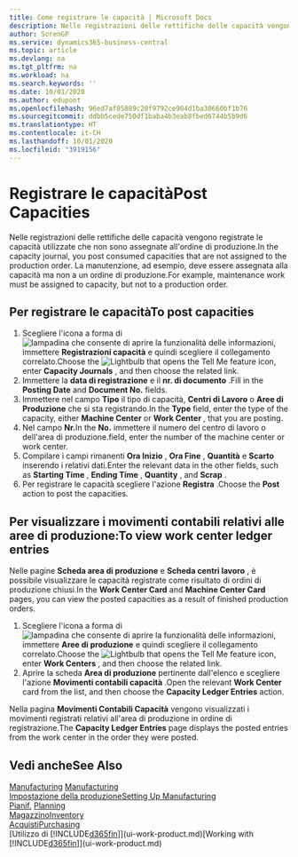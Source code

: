```yaml
---
title: Come registrare le capacità | Microsoft Docs
description: Nelle registrazioni delle rettifiche delle capacità vengono registrate le capacità utilizzate che non sono assegnate all'ordine di produzione. La manutenzione, ad esempio, deve essere assegnata alla capacità ma non a un ordine di produzione.
author: SorenGP
ms.service: dynamics365-business-central
ms.topic: article
ms.devlang: na
ms.tgt_pltfrm: na
ms.workload: na
ms.search.keywords: ''
ms.date: 10/01/2020
ms.author: edupont
ms.openlocfilehash: 96ed7af85889c20f9792ce904d1ba30660bf1b76
ms.sourcegitcommit: ddbb5cede750df1baba4b3eab8fbed6744b5b9d6
ms.translationtype: HT
ms.contentlocale: it-CH
ms.lasthandoff: 10/01/2020
ms.locfileid: "3919156"
---
```

# <a name="post-capacities"></a><span data-ttu-id="1c41c-104">Registrare le capacità</span><span class="sxs-lookup"><span data-stu-id="1c41c-104">Post Capacities</span></span>
<span data-ttu-id="1c41c-105">Nelle registrazioni delle rettifiche delle capacità vengono registrate le capacità utilizzate che non sono assegnate all'ordine di produzione.</span><span class="sxs-lookup"><span data-stu-id="1c41c-105">In the capacity journal, you post consumed capacities that are not assigned to the production order.</span></span> <span data-ttu-id="1c41c-106">La manutenzione, ad esempio, deve essere assegnata alla capacità ma non a un ordine di produzione.</span><span class="sxs-lookup"><span data-stu-id="1c41c-106">For example, maintenance work must be assigned to capacity, but not to a production order.</span></span>  

## <a name="to-post-capacities"></a><span data-ttu-id="1c41c-107">Per registrare le capacità</span><span class="sxs-lookup"><span data-stu-id="1c41c-107">To post capacities</span></span>  
1.  <span data-ttu-id="1c41c-108">Scegliere l'icona a forma di ![lampadina che consente di aprire la funzionalità delle informazioni](media/ui-search/search_small.png "Informazioni sull'operazione che si desidera eseguire"), immettere **Registrazioni capacità** e quindi scegliere il collegamento correlato.</span><span class="sxs-lookup"><span data-stu-id="1c41c-108">Choose the ![Lightbulb that opens the Tell Me feature](media/ui-search/search_small.png "Tell me what you want to do") icon, enter **Capacity Journals** , and then choose the related link.</span></span>  
2.  <span data-ttu-id="1c41c-109">Immettere la **data di registrazione** e il **nr. di documento** .</span><span class="sxs-lookup"><span data-stu-id="1c41c-109">Fill in the **Posting Date** and **Document No.** fields.</span></span>  
3.  <span data-ttu-id="1c41c-110">Immettere nel campo **Tipo** il tipo di capacità, **Centri di Lavoro** o **Aree di Produzione** che si sta registrando.</span><span class="sxs-lookup"><span data-stu-id="1c41c-110">In the **Type** field, enter the type of the capacity, either **Machine Center** or **Work Center** , that you are posting.</span></span>  
4.  <span data-ttu-id="1c41c-111">Nel campo **Nr.**</span><span class="sxs-lookup"><span data-stu-id="1c41c-111">In the **No.**</span></span> <span data-ttu-id="1c41c-112">immettere il numero del centro di lavoro o dell'area di produzione.</span><span class="sxs-lookup"><span data-stu-id="1c41c-112">field, enter the number of the machine center or work center.</span></span>  
5.  <span data-ttu-id="1c41c-113">Compilare i campi rimanenti **Ora Inizio** , **Ora Fine** , **Quantità** e **Scarto** inserendo i relativi dati.</span><span class="sxs-lookup"><span data-stu-id="1c41c-113">Enter the relevant data in the other fields, such as **Starting Time** , **Ending Time** , **Quantity** , and **Scrap** .</span></span>  
6.  <span data-ttu-id="1c41c-114">Per registrare le capacità scegliere l'azione **Registra** .</span><span class="sxs-lookup"><span data-stu-id="1c41c-114">Choose the **Post** action to post the capacities.</span></span>  

## <a name="to-view-work-center-ledger-entries"></a><span data-ttu-id="1c41c-115">Per visualizzare i movimenti contabili relativi alle aree di produzione:</span><span class="sxs-lookup"><span data-stu-id="1c41c-115">To view work center ledger entries</span></span>  
<span data-ttu-id="1c41c-116">Nelle pagine **Scheda area di produzione** e **Scheda centri lavoro** , è possibile visualizzare le capacità registrate come risultato di ordini di produzione chiusi.</span><span class="sxs-lookup"><span data-stu-id="1c41c-116">In the **Work Center Card** and **Machine Center Card** pages, you can view the posted capacities as a result of finished production orders.</span></span>    
1.  <span data-ttu-id="1c41c-117">Scegliere l'icona a forma di ![lampadina che consente di aprire la funzionalità delle informazioni](media/ui-search/search_small.png "Informazioni sull'operazione che si desidera eseguire"), immettere **Aree di produzione** e quindi scegliere il collegamento correlato.</span><span class="sxs-lookup"><span data-stu-id="1c41c-117">Choose the ![Lightbulb that opens the Tell Me feature](media/ui-search/search_small.png "Tell me what you want to do") icon, enter **Work Centers** , and then choose the related link.</span></span>  
2.  <span data-ttu-id="1c41c-118">Aprire la scheda **Area di produzione** pertinente dall'elenco e scegliere l'azione **Movimenti contabili capacità** .</span><span class="sxs-lookup"><span data-stu-id="1c41c-118">Open the relevant **Work Center** card from the list, and then choose the **Capacity Ledger Entries** action.</span></span>  

<span data-ttu-id="1c41c-119">Nella pagina **Movimenti Contabili Capacità** vengono visualizzati i movimenti registrati relativi all'area di produzione in ordine di registrazione.</span><span class="sxs-lookup"><span data-stu-id="1c41c-119">The **Capacity Ledger Entries** page displays the posted entries from the work center in the order they were posted.</span></span>   

## <a name="see-also"></a><span data-ttu-id="1c41c-120">Vedi anche</span><span class="sxs-lookup"><span data-stu-id="1c41c-120">See Also</span></span>  
<span data-ttu-id="1c41c-121">[Manufacturing](production-manage-manufacturing.md)  </span><span class="sxs-lookup"><span data-stu-id="1c41c-121">[Manufacturing](production-manage-manufacturing.md)  </span></span>  
[<span data-ttu-id="1c41c-122">Impostazione della produzione</span><span class="sxs-lookup"><span data-stu-id="1c41c-122">Setting Up Manufacturing</span></span>](production-configure-production-processes.md)  
<span data-ttu-id="1c41c-123">[Pianif.](production-planning.md)    </span><span class="sxs-lookup"><span data-stu-id="1c41c-123">[Planning](production-planning.md)    </span></span>  
[<span data-ttu-id="1c41c-124">Magazzino</span><span class="sxs-lookup"><span data-stu-id="1c41c-124">Inventory</span></span>](inventory-manage-inventory.md)  
[<span data-ttu-id="1c41c-125">Acquisti</span><span class="sxs-lookup"><span data-stu-id="1c41c-125">Purchasing</span></span>](purchasing-manage-purchasing.md)  
<span data-ttu-id="1c41c-126">[Utilizzo di [!INCLUDE[d365fin](includes/d365fin_md.md)]](ui-work-product.md)</span><span class="sxs-lookup"><span data-stu-id="1c41c-126">[Working with [!INCLUDE[d365fin](includes/d365fin_md.md)]](ui-work-product.md)</span></span>
